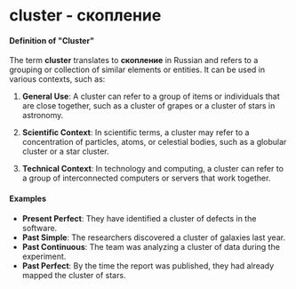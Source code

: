 # cluster - скопление 

#### Definition of "Cluster"

The term **cluster** translates to **скопление** in Russian and refers to a grouping or collection of similar elements or entities. It can be used in various contexts, such as:

1. **General Use**: A cluster can refer to a group of items or individuals that are close together, such as a cluster of grapes or a cluster of stars in astronomy.

2. **Scientific Context**: In scientific terms, a cluster may refer to a concentration of particles, atoms, or celestial bodies, such as a globular cluster or a star cluster.

3. **Technical Context**: In technology and computing, a cluster can refer to a group of interconnected computers or servers that work together.

#### Examples

- **Present Perfect**: They have identified a cluster of defects in the software.
- **Past Simple**: The researchers discovered a cluster of galaxies last year.
- **Past Continuous**: The team was analyzing a cluster of data during the experiment.
- **Past Perfect**: By the time the report was published, they had already mapped the cluster of stars.